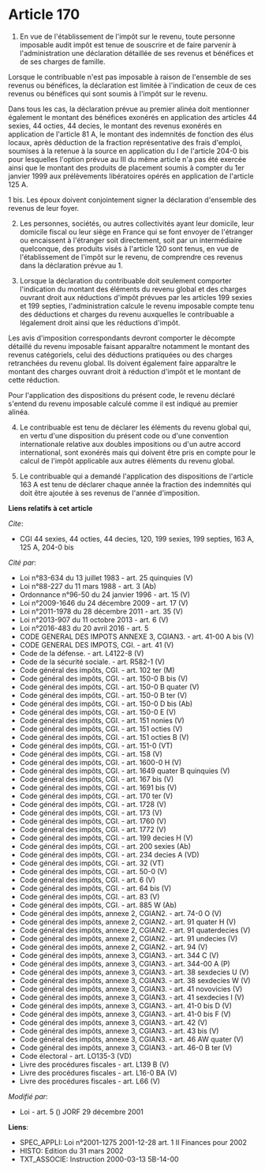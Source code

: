 # Article 170

1. En vue de l'établissement de l'impôt sur le revenu, toute personne imposable audit impôt est tenue de souscrire et de
faire parvenir à l'administration une déclaration détaillée de ses revenus et bénéfices et de ses charges de famille.

Lorsque le contribuable n'est pas imposable à raison de l'ensemble de ses revenus ou bénéfices, la déclaration est limitée à
l'indication de ceux de ces revenus ou bénéfices qui sont soumis à l'impôt sur le revenu.

Dans tous les cas, la déclaration prévue au premier alinéa doit mentionner également le montant des bénéfices exonérés en
application des articles 44 sexies, 44 octies, 44 decies, le montant des revenus exonérés en application de l'article 81 A,
le montant des indemnités de fonction des élus locaux, après déduction de la fraction représentative des frais d'emploi,
soumises à la retenue à la source en application du I de l'article 204-0 bis pour lesquelles l'option prévue au III du même
article n'a pas été exercée ainsi que le montant des produits de placement soumis à compter du 1er janvier 1999 aux
prélèvements libératoires opérés en application de l'article 125 A.

1 bis. Les époux doivent conjointement signer la déclaration d'ensemble des revenus de leur foyer.

2. Les personnes, sociétés, ou autres collectivités ayant leur domicile, leur domicile fiscal ou leur siège en France qui se
font envoyer de l'étranger ou encaissent à l'étranger soit directement, soit par un intermédiaire quelconque, des produits
visés à l'article 120 sont tenus, en vue de l'établissement de l'impôt sur le revenu, de comprendre ces revenus dans la
déclaration prévue au 1.

3. Lorsque la déclaration du contribuable doit seulement comporter l'indication du montant des éléments du revenu global et
des charges ouvrant droit aux réductions d'impôt prévues par les articles 199 sexies et 199 septies, l'administration calcule
le revenu imposable compte tenu des déductions et charges du revenu auxquelles le contribuable a légalement droit ainsi que
les réductions d'impôt.

Les avis d'imposition correspondants devront comporter le décompte détaillé du revenu imposable faisant apparaître notamment
le montant des revenus catégoriels, celui des déductions pratiquées ou des charges retranchées du revenu global. Ils doivent
également faire apparaître le montant des charges ouvrant droit à réduction d'impôt et le montant de cette réduction.

Pour l'application des dispositions du présent code, le revenu déclaré s'entend du revenu imposable calculé comme il est
indiqué au premier alinéa.

4. Le contribuable est tenu de déclarer les éléments du revenu global qui, en vertu d'une disposition du présent code ou
d'une convention internationale relative aux doubles impositions ou d'un autre accord international, sont exonérés mais qui
doivent être pris en compte pour le calcul de l'impôt applicable aux autres éléments du revenu global.

5. Le contribuable qui a demandé l'application des dispositions de l'article 163 A est tenu de déclarer chaque année la
fraction des indemnités qui doit être ajoutée à ses revenus de l'année d'imposition.

**Liens relatifs à cet article**

_Cite_:

  - CGI 44 sexies, 44 octies, 44 decies, 120, 199 sexies, 199 septies, 163 A, 125 A, 204-0 bis

_Cité par_:

  - Loi n°83-634 du 13 juillet 1983 - art. 25 quinquies (V)
  - Loi n°88-227 du 11 mars 1988 - art. 3 (Ab)
  - Ordonnance n°96-50 du 24 janvier 1996 - art. 15 (V)
  - Loi n°2009-1646 du 24 décembre 2009 - art. 17 (V)
  - Loi n°2011-1978 du 28 décembre 2011 - art. 35 (V)
  - Loi n°2013-907 du 11 octobre 2013 - art. 6 (V)
  - Loi n°2016-483 du 20 avril 2016 - art. 5
  - CODE GENERAL DES IMPOTS ANNEXE 3, CGIAN3. - art. 41-00 A bis (V)
  - CODE GENERAL DES IMPOTS, CGI. - art. 41 (V)
  - Code de la défense. - art. L4122-8 (V)
  - Code de la sécurité sociale. - art. R582-1 (V)
  - Code général des impôts, CGI. - art. 102 ter (M)
  - Code général des impôts, CGI. - art. 150-0 B bis (V)
  - Code général des impôts, CGI. - art. 150-0 B quater (V)
  - Code général des impôts, CGI. - art. 150-0 B ter (V)
  - Code général des impôts, CGI. - art. 150-0 D bis (Ab)
  - Code général des impôts, CGI. - art. 150-0 E (V)
  - Code général des impôts, CGI. - art. 151 nonies (V)
  - Code général des impôts, CGI. - art. 151 octies (V)
  - Code général des impôts, CGI. - art. 151 octies B (V)
  - Code général des impôts, CGI. - art. 151-0 (VT)
  - Code général des impôts, CGI. - art. 158 (V)
  - Code général des impôts, CGI. - art. 1600-0 H (V)
  - Code général des impôts, CGI. - art. 1649 quater B quinquies (V)
  - Code général des impôts, CGI. - art. 167 bis (V)
  - Code général des impôts, CGI. - art. 1691 bis (V)
  - Code général des impôts, CGI. - art. 170 ter (V)
  - Code général des impôts, CGI. - art. 1728 (V)
  - Code général des impôts, CGI. - art. 173 (V)
  - Code général des impôts, CGI. - art. 1760 (V)
  - Code général des impôts, CGI. - art. 1772 (V)
  - Code général des impôts, CGI. - art. 199 decies H (V)
  - Code général des impôts, CGI. - art. 200 sexies (Ab)
  - Code général des impôts, CGI. - art. 234 decies A (VD)
  - Code général des impôts, CGI. - art. 32 (VT)
  - Code général des impôts, CGI. - art. 50-0 (V)
  - Code général des impôts, CGI. - art. 6 (V)
  - Code général des impôts, CGI. - art. 64 bis (V)
  - Code général des impôts, CGI. - art. 83 (V)
  - Code général des impôts, CGI. - art. 885 W (Ab)
  - Code général des impôts, annexe 2, CGIAN2. - art. 74-0 O (V)
  - Code général des impôts, annexe 2, CGIAN2. - art. 91 quater H (V)
  - Code général des impôts, annexe 2, CGIAN2. - art. 91 quaterdecies (V)
  - Code général des impôts, annexe 2, CGIAN2. - art. 91 undecies (V)
  - Code général des impôts, annexe 2, CGIAN2. - art. 94 (V)
  - Code général des impôts, annexe 3, CGIAN3. - art. 344 C (V)
  - Code général des impôts, annexe 3, CGIAN3. - art. 344-00 A (P)
  - Code général des impôts, annexe 3, CGIAN3. - art. 38 sexdecies U (V)
  - Code général des impôts, annexe 3, CGIAN3. - art. 38 sexdecies W (V)
  - Code général des impôts, annexe 3, CGIAN3. - art. 41 novovicies (V)
  - Code général des impôts, annexe 3, CGIAN3. - art. 41 sexdecies I (V)
  - Code général des impôts, annexe 3, CGIAN3. - art. 41-0 bis D (V)
  - Code général des impôts, annexe 3, CGIAN3. - art. 41-0 bis F (V)
  - Code général des impôts, annexe 3, CGIAN3. - art. 42 (V)
  - Code général des impôts, annexe 3, CGIAN3. - art. 43 bis (V)
  - Code général des impôts, annexe 3, CGIAN3. - art. 46 AW quater (V)
  - Code général des impôts, annexe 3, CGIAN3. - art. 46-0 B ter (V)
  - Code électoral - art. LO135-3 (VD)
  - Livre des procédures fiscales - art. L139 B (V)
  - Livre des procédures fiscales - art. L16-0 BA (V)
  - Livre des procédures fiscales - art. L66 (V)

_Modifié par_:

  - Loi - art. 5 () JORF 29 décembre 2001

**Liens**:

  - SPEC_APPLI: Loi n°2001-1275 2001-12-28 art. 1 II Finances pour 2002
  - HISTO: Edition du 31 mars 2002
  - TXT_ASSOCIE: Instruction 2000-03-13 5B-14-00
